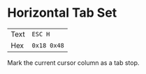# Horizontal Tab Set

|     |   |
| --- | --- |
| Text | `ESC H`     |
| Hex  | `0x18 0x48` |

Mark the current cursor column as a tab stop.
